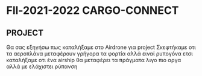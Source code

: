  # Fll-2021-2022 CARGO-CONNECT
 
 ## PROJECT
 Θα σας εξηγήσω πως καταλήξαμε στο Airdrone για project 
Σκεφτήκαμε οτι τα αεροπλάνα μεταφέρουν γρήγορα τα φορτία αλλά ειναί ρυπογόνα ετσι καταλήξαμε οτι ένα airship θα μεταφέρει τα πράγματα λιγο πιο αργα αλλά με ελάχιστει ρύπανση
